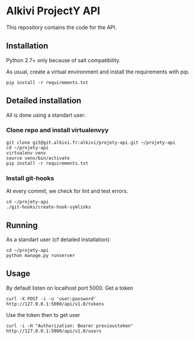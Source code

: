 # Alkivi ProjectY API

This repository contains the code for the API.

## Installation

Python 2.7+ only because of salt compatibility.

As usual, create a virtual environment and install the requirements with pip.

    pip install -r requirements.txt

## Detailed installation

All is done using a standart user.

### Clone repo and install virtualenvyy

    git clone git@git.alkivi.fr:alkivi/projety-api.git ~/projety-api
    cd ~/projety-api
    virtualenv venv
    source venv/bin/activate
    pip install -r requirements.txt

### Install git-hooks

At every commit, we check for lint and test errors.

    cd ~/projety-api
    ./git-hooks/create-hook-symlinks

## Running

As a standart user (cf detailed installation):

    cd ~/projety-api
    python manage.py runserver

##  Usage

By default listen on localhost port 5000.
Get a token

    curl -X POST -i -u 'user:password' http://127.0.0.1:5000/api/v1.0/tokens

Use the token then to get user
    
    curl -i -H "Authorization: Bearer previoustoken" http://127.0.0.1:5000/api/v1.0/users
